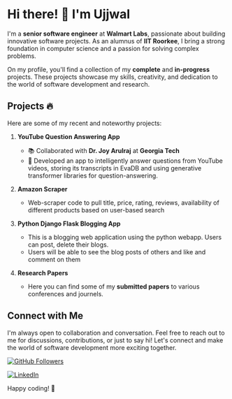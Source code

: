 # Hi there! 👋 I'm Ujjwal

I'm a **senior software engineer** at **Walmart Labs**, passionate about building innovative software projects. As an alumnus of **IIT Roorkee**, I bring a strong foundation in computer science and a passion for solving complex problems.

On my profile, you'll find a collection of my **complete** and **in-progress** projects. These projects showcase my skills, creativity, and dedication to the world of software development and research.

## Projects 🔥

Here are some of my recent and noteworthy projects:

1. **YouTube Question Answering App**
   - 📚 Collaborated with **Dr. Joy Arulraj** at **Georgia Tech**
   - 🧠 Developed an app to intelligently answer questions from YouTube videos, storing its transcripts in EvaDB and using generative transformer libraries for question-answering.

2. **Amazon Scraper**
   - Web-scraper code to pull title, price, rating, reviews, availability of different products based on user-based search

3. **Python Django Flask Blogging App**
   - This is a blogging web application using the python webapp. Users can post, delete their blogs.
   - Users will be able to see the blog posts of others and like and comment on them

4. **Research Papers**
   - Here you can find some of my **submitted papers** to various conferences and journels.


## Connect with Me

I'm always open to collaboration and conversation. Feel free to reach out to me for discussions, contributions, or just to say hi! Let's connect and make the world of software development more exciting together.

[![GitHub Followers](https://img.shields.io/github/followers/yourusername?label=Followers&style=social)](https://github.com/yourusername)

[![LinkedIn](https://img.shields.io/badge/LinkedIn-Connect-blue)](https://www.linkedin.com/in/ujjwal-gupta-b0422a8b/)

Happy coding! 🚀

